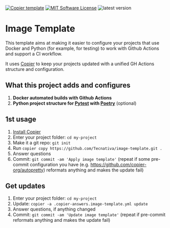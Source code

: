 
[![Copier template](https://img.shields.io/badge/template%20engine-copier-informational)][copier]
[![MIT Software License](https://img.shields.io/github/license/tecnativa/image-template)](LICENSE)
![latest version](https://img.shields.io/github/v/release/Tecnativa/image-template?sort=semver)
# Image Template

This template aims at making it easier to configure your projects that use Docker and Python (for example, for testing) to work with Github Actions and support a CI workflow.

It uses [Copier][] to keep your projects updated with a unified GH Actions structure and configuration.

[copier]: https://copier.readthedocs.io/

## What this project adds and configures

1. **Docker automated builds with Github Actions**
1. **Python project structure for [Pytest][] with [Poetry][]** (optional)

[Pytest]: https://docs.pytest.org/
[Poetry]: https://python-poetry.org/

## 1st usage

1. [Install Copier](https://copier.readthedocs.io/en/stable/#installation)
1. Enter your project folder: `cd my-project`
1. Make it a git repo: `git init`
1. Run `copier copy https://github.com/Tecnativa/image-template.git .`
1. Answer questions
1. Commit: `git commit -am 'Apply image template'` (repeat if some pre-commit configuration you have (e.g. https://github.com/copier-org/autopretty) reformats
   anything and makes the update fail)

## Get updates

1. Enter your project folder: `cd my-project`
1. Update: `copier -a .copier-answers.image-template.yml update`
1. Answer questions, if anything changed
1. Commit: `git commit -am 'Update image template'` (repeat if pre-commit reformats
   anything and makes the update fail)
